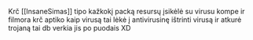 Krč [[InsaneSimas]] tipo kažkokį packą resursų įsikėlė su virusu kompe ir filmora krč aptiko kaip virusą tai lėkė į antivirusinę ištrinti virusą ir atkurė trojaną tai db verkia jis po puodais XD